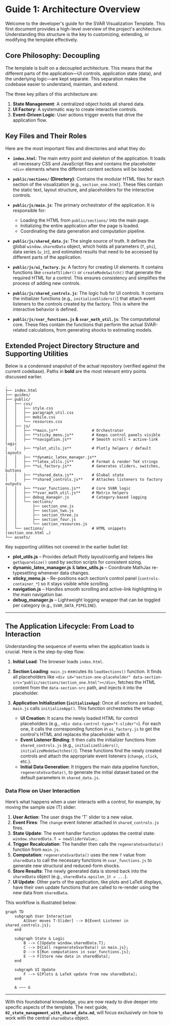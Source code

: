 # Guide 1: Architecture Overview

Welcome to the developer's guide for the SVAR Visualization Template. This first document provides a high-level overview of the project's architecture. Understanding this structure is the key to customizing, extending, or modifying the template effectively.

## Core Philosophy: Decoupling

The template is built on a decoupled architecture. This means that the different parts of the application—UI controls, application state (data), and the underlying logic—are kept separate. This separation makes the codebase easier to understand, maintain, and extend.

The three key pillars of this architecture are:

1.  **State Management**: A centralized object holds all shared data.
2.  **UI Factory**: A systematic way to create interactive controls.
3.  **Event-Driven Logic**: User actions trigger events that drive the application flow.

## Key Files and Their Roles

Here are the most important files and directories and what they do:

-   **`index.html`**: The main entry point and skeleton of the application. It loads all necessary CSS and JavaScript files and contains the placeholder `<div>` elements where the different content sections will be loaded.

-   **`public/sections/` (Directory)**: Contains the modular HTML files for each section of the visualization (e.g., `section_one.html`). These files contain the static text, layout structure, and placeholders for the interactive controls.

-   **`public/js/main.js`**: The primary orchestrator of the application. It is responsible for:
    -   Loading the HTML from `public/sections/` into the main page.
    -   Initializing the entire application after the page is loaded.
    -   Coordinating the data generation and computation pipeline.

-   **`public/js/shared_data.js`**: The single source of truth. It defines the global `window.sharedData` object, which holds all parameters (`T`, `phi`), data series (`u_1t`), and estimated results that need to be accessed by different parts of the application.

-   **`public/js/ui_factory.js`**: A factory for creating UI elements. It contains functions like `createTSlider()` or `createModeSwitch()` that generate the required HTML for a control. This ensures consistency and simplifies the process of adding new controls.

-   **`public/js/shared_controls.js`**: The logic hub for UI controls. It contains the initializer functions (e.g., `initializeSliders()`) that attach event listeners to the controls created by the factory. This is where the interactive behavior is defined.

-   **`public/js/svar_functions.js` & `svar_math_util.js`**: The computational core. These files contain the functions that perform the actual SVAR-related calculations, from generating shocks to estimating models.

## Extended Project Directory Structure and Supporting Utilities

Below is a condensed snapshot of the actual repository (verified against the current codebase). Paths in **bold** are the most relevant entry points discussed earlier.

```text
.
├── index.html
├── guides/
├── public/
│   ├── css/
│   │   ├── style.css
│   │   ├── paragraph_util.css
│   │   ├── mobile.css
│   │   └── resources.css
│   ├── js/
│   │   ├── **main.js**               # Orchestrator
│   │   ├── **sticky_menu.js**        # Keeps control panels visible
│   │   ├── **navigation.js**         # Smooth scroll + active-link logic
│   │   ├── **plot_utils.js**         # Plotly helpers / default layouts
│   │   ├── **dynamic_latex_manager.js**
│   │   ├── **latex_utils.js**        # Format & render TeX strings
│   │   ├── **ui_factory.js**         # Generates sliders, switches, buttons
│   │   ├── **shared_data.js**        # Global state
│   │   ├── **shared_controls.js**    # Attaches listeners to factory outputs
│   │   ├── **svar_functions.js**     # Core SVAR logic
│   │   ├── **svar_math_util.js**     # Matrix helpers
│   │   ├── debug_manager.js          # Category-based logging
│   │   └── sections/
│   │       ├── section_one.js
│   │       ├── section_two.js
│   │       ├── section_three.js
│   │       ├── section_four.js
│   │       └── section_resources.js
│   └── sections/                     # HTML snippets (section_one.html …)
└── assets/
```

Key supporting utilities not covered in the earlier bullet list:

- **plot_utils.js** – Provides default Plotly layout/config and helpers like `getSquareSize()` used by section scripts for consistent sizing.
- **dynamic_latex_manager.js** & **latex_utils.js** – Coordinate MathJax re-typesetting whenever data changes.
- **sticky_menu.js** – Re-positions each section’s control panel (`controls-container_*`) so it stays visible while scrolling.
- **navigation.js** – Handles smooth scrolling and active-link highlighting in the main navigation bar.
- **debug_manager.js** – Lightweight logging wrapper that can be toggled per category (e.g., `SVAR_DATA_PIPELINE`).

---

## The Application Lifecycle: From Load to Interaction

Understanding the sequence of events when the application loads is crucial. Here is the step-by-step flow:

1.  **Initial Load**: The browser loads `index.html`.

2.  **Section Loading**: `main.js` executes its `loadSections()` function. It finds all placeholders like `<div id="section-one-placeholder" data-section-src="public/sections/section_one.html"></div>`, fetches the HTML content from the `data-section-src` path, and injects it into the placeholder.

3.  **Application Initialization (`initializeApp`)**: Once all sections are loaded, `main.js` calls `initializeApp()`. This function orchestrates the setup:
    -   **UI Creation**: It scans the newly loaded HTML for control placeholders (e.g., `<div data-control-type="t-slider">`). For each one, it calls the corresponding function in `ui_factory.js` to get the control's HTML and replaces the placeholder with it.
    -   **Event Listener Binding**: It then calls the initializer functions from `shared_controls.js` (e.g., `initializeSliders()`, `initializeModeSwitches()`). These functions find the newly created controls and attach the appropriate event listeners (`change`, `click`, etc.).
    -   **Initial Data Generation**: It triggers the main data pipeline function, `regenerateSvarData()`, to generate the initial dataset based on the default parameters in `shared_data.js`.

### Data Flow on User Interaction

Here’s what happens when a user interacts with a control, for example, by moving the sample size (T) slider:

1.  **User Action**: The user drags the 'T' slider to a new value.
2.  **Event Fires**: The `change` event listener attached in `shared_controls.js` fires.
3.  **State Update**: The event handler function updates the central state: `window.sharedData.T = newSliderValue;`.
4.  **Trigger Recalculation**: The handler then calls the `regenerateSvarData()` function from `main.js`.
5.  **Computation**: `regenerateSvarData()` uses the new `T` value from `sharedData` to call the necessary functions in `svar_functions.js` to generate new structural and reduced-form shocks.
6.  **Store Results**: The newly generated data is stored back into the `sharedData` object (e.g., `sharedData.epsilon_1t = ...`).
7.  **UI Update**: Other parts of the application, like plots and LaTeX displays, have their own update functions that are called to re-render using the new data from `sharedData`.

This workflow is illustrated below:

```mermaid
graph TD
    subgraph User Interaction
        A[User moves T-Slider] --> B{Event Listener in shared_controls.js};
    end

    subgraph State & Logic
        B --> C[Update window.sharedData.T];
        C --> D{Call regenerateSvarData() in main.js};
        D --> E[Run computations in svar_functions.js];
        E --> F[Store new data in sharedData];
    end

    subgraph UI Update
        F --> G[Plots & LaTeX update from new sharedData];
    end

    A ~~~ G
```

---

With this foundational knowledge, you are now ready to dive deeper into specific aspects of the template. The next guide, **`02_state_management_with_shared_data.md`**, will focus exclusively on how to work with the central `sharedData` object.
